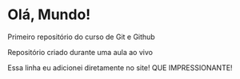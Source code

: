 # Olá, Mundo!
 Primeiro repositório do curso de Git e Github

 Repositório criado durante uma aula ao vivo

 Essa linha eu adicionei diretamente no site! QUE IMPRESSIONANTE!
